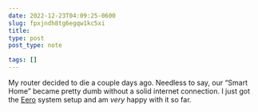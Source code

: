 ```yaml
---
date: 2022-12-23T04:09:25-0600
slug: fpxjndh8tg6egqw1kc5xi
title: 
type: post
post_type: note

tags: []
---
```

My router decided to die a couple days ago. Needless to say, our “Smart Home” became pretty dumb without a solid internet connection. I just got the [Eero](https://eero.com/) system setup and am *very* happy with it so far.



